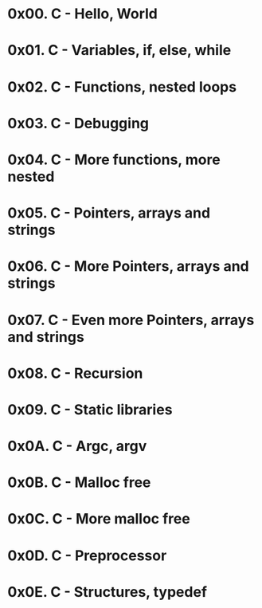 # **0x00. C - Hello, World**

# **0x01. C - Variables, if, else, while**

# **0x02. C - Functions, nested loops**

# **0x03. C - Debugging**

# **0x04. C - More functions, more nested** 

# **0x05. C - Pointers, arrays and strings**

# **0x06. C - More Pointers, arrays and strings**

# **0x07. C - Even more Pointers, arrays and strings**

# **0x08. C - Recursion**

# **0x09. C - Static libraries**

# **0x0A. C - Argc, argv**

# **0x0B. C - Malloc free**

# **0x0C. C - More malloc free**

# **0x0D. C - Preprocessor**

# **0x0E. C - Structures, typedef**
